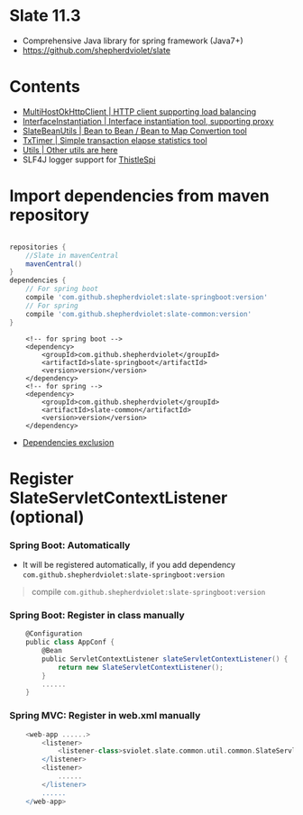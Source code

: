 # Slate 11.3
* Comprehensive Java library for spring framework (Java7+)
* https://github.com/shepherdviolet/slate

# Contents

* [MultiHostOkHttpClient | HTTP client supporting load balancing](https://github.com/shepherdviolet/slate/blob/master/docs/loadbalance/guide.md)
* [InterfaceInstantiation | Interface instantiation tool, supporting proxy](https://github.com/shepherdviolet/slate/blob/master/docs/interfaceinst/guide.md)
* [SlateBeanUtils | Bean to Bean / Bean to Map Convertion tool](https://github.com/shepherdviolet/slate/blob/master/docs/beanutils/guide.md)
* [TxTimer | Simple transaction elapse statistics tool](https://github.com/shepherdviolet/slate/blob/master/docs/txtimer/guide.md)
* [Utils | Other utils are here](https://github.com/shepherdviolet/slate/tree/develop/slate-common/src/main/java/sviolet/slate/common/util)
* SLF4J logger support for [ThistleSpi](https://github.com/shepherdviolet/thistle)

# Import dependencies from maven repository

```gradle

repositories {
    //Slate in mavenCentral
    mavenCentral()
}
dependencies {
    // For spring boot
    compile 'com.github.shepherdviolet:slate-springboot:version'
    // For spring
    compile 'com.github.shepherdviolet:slate-common:version'
}

```

```maven
    <!-- for spring boot -->
    <dependency>
        <groupId>com.github.shepherdviolet</groupId>
        <artifactId>slate-springboot</artifactId>
        <version>version</version>
    </dependency>
    <!-- for spring -->
    <dependency>
        <groupId>com.github.shepherdviolet</groupId>
        <artifactId>slate-common</artifactId>
        <version>version</version>
    </dependency>
```

* [Dependencies exclusion](https://github.com/shepherdviolet/slate/blob/master/docs/dependencies-exclusion.md)

# Register SlateServletContextListener (optional)

### Spring Boot: Automatically

* It will be registered automatically, if you add dependency `com.github.shepherdviolet:slate-springboot:version`

> compile `com.github.shepherdviolet:slate-springboot:version`

### Spring Boot: Register in class manually

```gradle
    @Configuration
    public class AppConf {
        @Bean
        public ServletContextListener slateServletContextListener() {
            return new SlateServletContextListener();
        }
        ......
    }
```

### Spring MVC: Register in web.xml manually

```gradle
    <web-app ......>
        <listener>
            <listener-class>sviolet.slate.common.util.common.SlateServletContextListener</listener-class>
        </listener>
        <listener>
            ......
        </listener>
        ......
    </web-app>
```
